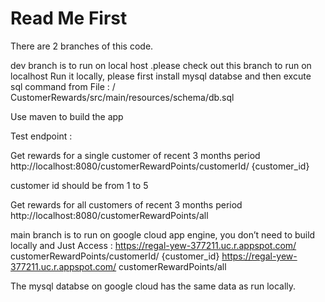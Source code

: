 # Read Me First


There are 2 branches of this code.

dev branch is to run on local host .please check out this branch to run on localhost
Run it locally, please first install mysql databse and then excute sql command from File : / CustomerRewards/src/main/resources/schema/db.sql

Use maven to build the app

Test endpoint :

Get rewards for a single customer of recent 3 months period 
http://localhost:8080/customerRewardPoints/customerId/ {customer_id}

customer id should be from 1 to 5

Get rewards for all customers of recent 3 months period
 http://localhost:8080/customerRewardPoints/all

main branch is to run on google cloud app engine, you don’t need to build locally and Just Access : 
https://regal-yew-377211.uc.r.appspot.com/ customerRewardPoints/customerId/ {customer_id}
https://regal-yew-377211.uc.r.appspot.com/ customerRewardPoints/all

The mysql databse on google cloud has the same data as run locally.
